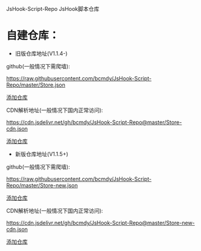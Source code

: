 JsHook-Script-Repo
JsHook脚本仓库

# 自建仓库：
- 旧版仓库地址(V1.1.4-)

github(一般情况下需爬墙):

https://raw.githubusercontent.com/bcmdy/JsHook-Script-Repo/master/Store.json

[添加仓库](jshook://store?url=https://raw.githubusercontent.com/bcmdy/JsHook-Script-Repo/master/Store.json)

CDN解析地址(一般情况下国内正常访问):

https://cdn.jsdelivr.net/gh/bcmdy/JsHook-Script-Repo@master/Store-cdn.json

[添加仓库](jshook://store?url=https://cdn.jsdelivr.net/gh/bcmdy/JsHook-Script-Repo@master/Store-cdn.json)

- 新版仓库地址(V1.1.5+)

github(一般情况下需爬墙):

https://raw.githubusercontent.com/bcmdy/JsHook-Script-Repo/master/Store-new.json

[添加仓库](jshook://store?url=https://raw.githubusercontent.com/bcmdy/JsHook-Script-Repo/master/Store-new.json)

CDN解析地址(一般情况下国内正常访问):

https://cdn.jsdelivr.net/gh/bcmdy/JsHook-Script-Repo@master/Store-new-cdn.json

[添加仓库](jshook://store?url=https://cdn.jsdelivr.net/gh/bcmdy/JsHook-Script-Repo@master/Store-new-cdn.json)
